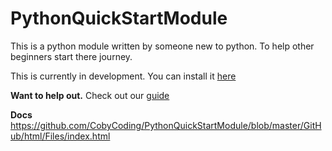 # PythonQuickStartModule
This is a python module written by someone new to python. To help other beginners start there journey.

This is currently in development. You can install it [here](https://github.com/CobyCoding/PythonQuickStartModule/blob/master/GitHub/install.md)

**Want to help out.**
    Check out our [guide](https://github.com/CobyCoding/PythonQuickStartModule/GitHub/contributing.md)

**Docs**
    https://github.com/CobyCoding/PythonQuickStartModule/blob/master/GitHub/html/Files/index.html
